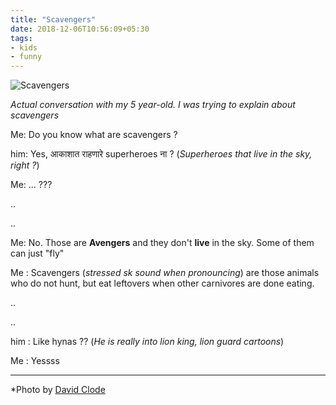 ```yaml
---
title: "Scavengers"
date: 2018-12-06T10:56:09+05:30
tags:
- kids
- funny
---
```


![Scavengers](https://source.unsplash.com/OegrZj5C9y0/750x350)

*Actual conversation with my 5 year-old. I was trying to explain about scavengers*
<!--more-->

Me: Do you know what are scavengers ?

him: Yes, आकाशात राहणारे superheroes ना ? (*Superheroes that live in the sky,
right ?*)

Me: ... ???

..

..

Me: No. Those are **Avengers** and they don't **live** in the sky. Some of
them can just "fly"

Me : Scavengers (*stressed sk sound when pronouncing*) are those animals who do
not hunt, but eat leftovers when other carnivores are done eating.

..

..

him : Like hynas ?? (*He is really into lion king, lion guard cartoons*)

Me : Yessss

------

*Photo by [David Clode](https://unsplash.com/@davidclode)
